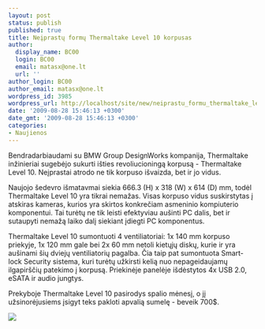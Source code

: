 ```yaml
---
layout: post
status: publish
published: true
title: Neįprastų formų Thermaltake Level 10 korpusas
author:
  display_name: BC00
  login: BC00
  email: matasx@one.lt
  url: ''
author_login: BC00
author_email: matasx@one.lt
wordpress_id: 3985
wordpress_url: http://localhost/site/new/neiprastu_formu_thermaltake_level_10_korpusas/
date: '2009-08-28 15:46:13 +0300'
date_gmt: '2009-08-28 15:46:13 +0300'
categories:
- Naujienos
---
```


<p>Bendradarbiaudami su BMW Group DesignWorks kompanija, Thermaltake inžinieriai sugebėjo sukurti išties revoliucioningą korpusą - Thermaltake Level 10. Neįprastai atrodo ne tik korpuso išvaizda, bet ir jo vidus.</p>
<p>Naujojo šedevro išmatavmai siekia 666.3 (H) x 318 (W) x 614 (D) mm, todėl Thermaltake Level 10 yra tikrai nemažas. Visas korpuso vidus suskirstytas į atskiras kameras, kurios yra skirtos konkrečiam asmeninio kompiuterio komponentui. Tai turėtų ne tik leisti efektyviau aušinti PC dalis, bet ir sutaupyti nemažą laiko dalį siekiant įdiegti PC komponentus.</p>
<p>Thermaltake Level 10 sumontuoti 4 ventiliatoriai: 1x 140 mm korpuso priekyje, 1x 120 mm gale bei 2x 60 mm netoli kietųjų diskų, kurie ir yra aušinami šių dviejų ventiliatorių pagalba. Čia taip pat sumontuota Smart-lock Security sistema, kuri turėtų užkirsti kelią nuo nepageidaujamų ilgapirščių patekimo į korpusą. Priekinėje panelėje išdėstytos 4x USB 2.0, eSATA ir audio jungtys.</p>
<p>Prekyboje Thermaltake Level 10 pasirodys spalio mėnesį, o jį užsinorėjusiems įsigyt teks pakloti apvalią sumelę - beveik 700$.</p>
<p><img src="http://www.part.lt/img/276d1a2d8e6ee76795b09bf1bcfd092c232.jpg" /></p>
